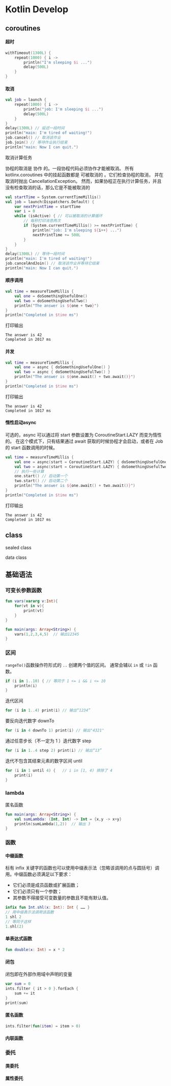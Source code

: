 # Kotlin Develop

## coroutines

#### 超时

```kotlin
withTimeout(1300L) {
    repeat(1000) { i ->
        println("I'm sleeping $i ...")
        delay(500L)
    }
}
```

#### 取消

```kotlin
val job = launch {
    repeat(1000) { i ->
        println("job: I'm sleeping $i ...")
        delay(500L)
    }
}
delay(1300L) // 延迟一段时间
println("main: I'm tired of waiting!")
job.cancel() // 取消该作业
job.join() // 等待作业执行结束
println("main: Now I can quit.")
```

取消计算任务

协程的取消是 协作 的。一段协程代码必须协作才能被取消。 所有 kotlinx.coroutines 中的挂起函数都是 可被取消的 。它们检查协程的取消， 并在取消时抛出 CancellationException。 然而，如果协程正在执行计算任务，并且没有检查取消的话，那么它是不能被取消的

```kotlin
val startTime = System.currentTimeMillis()
val job = launch(Dispatchers.Default) {
    var nextPrintTime = startTime
    var i = 0
    while (isActive) { // 可以被取消的计算循环
        // 每秒打印消息两次
        if (System.currentTimeMillis() >= nextPrintTime) {
            println("job: I'm sleeping ${i++} ...")
            nextPrintTime += 500L
        }
    }
}
delay(1300L) // 等待一段时间
println("main: I'm tired of waiting!")
job.cancelAndJoin() // 取消该作业并等待它结束
println("main: Now I can quit.")
```

#### 顺序调用

```kotlin
val time = measureTimeMillis {
    val one = doSomethingUsefulOne()
    val two = doSomethingUsefulTwo()
    println("The answer is ${one + two}")
}
println("Completed in $time ms")
```

打印输出

```
The answer is 42
Completed in 2017 ms
```

#### 并发

```kotlin
val time = measureTimeMillis {
    val one = async { doSomethingUsefulOne() }
    val two = async { doSomethingUsefulTwo() }
    println("The answer is ${one.await() + two.await()}")
}
println("Completed in $time ms")
```

打印输出

```
The answer is 42
Completed in 1017 ms
```

#### 惰性启动async

可选的，async 可以通过将 start 参数设置为 CoroutineStart.LAZY 而变为惰性的。 在这个模式下，只有结果通过 await 获取的时候协程才会启动，或者在 Job 的 start 函数调用的时候。

```kotlin
val time = measureTimeMillis {
    val one = async(start = CoroutineStart.LAZY) { doSomethingUsefulOne() }
    val two = async(start = CoroutineStart.LAZY) { doSomethingUsefulTwo() }
    // 执行一些计算
    one.start() // 启动第一个
    two.start() // 启动第二个
    println("The answer is ${one.await() + two.await()}")
}
println("Completed in $time ms")
```

打印输出

```
The answer is 42
Completed in 1017 ms
```



## class

sealed class

data class

## 基础语法

### 可变长参数函数

```kotlin
fun vars(vararg v:Int){
    for(vt in v){
        print(vt)
    }
}

fun main(args: Array<String>) {
    vars(1,2,3,4,5)  // 输出12345
}
```



### 区间

`rangeTo()`函数操作符形式的 `..` 创建两个值的区间。 通常会辅以 `in` 或 `!in` 函数。

```kotlin
if (i in 1..10) { // 等同于 1 <= i && i <= 10
    println(i)
}
```

迭代区间

```kotlin
for (i in 1..4) print(i) // 输出“1234”
```

要反向迭代数字 downTo

```kotlin
for (i in 4 downTo 1) print(i) // 输出"4321"
```

通过任意步长（不一定为 1 ）迭代数字 step

```kotlin
for (i in 1..4 step 2) print(i) // 输出“13”
```

迭代不包含其结束元素的数字区间 until

```kotlin
for (i in 1 until 4) {   // i in [1, 4) 排除了 4
	print(i)
}
```



### lambda

匿名函数

```kotlin
fun main(args: Array<String>) {
    val sumLambda: (Int, Int) -> Int = {x,y -> x+y}
    println(sumLambda(1,2))  // 输出 3
}
```



### 函数

#### 中缀函数

标有 infix 关键字的函数也可以使用中缀表示法（忽略该调用的点与圆括号）调用。中缀函数必须满足以下要求：

- 它们必须是成员函数或扩展函数；
- 它们必须只有一个参数；
- 其参数不得接受可变数量的参数且不能有默认值。

```kotlin
infix fun Int.shl(x: Int): Int { …… }
// 用中缀表示法调用该函数
1 shl 2
// 等同于这样
1.shl(2)
```

#### 单表达式函数

```kotlin
fun double(x: Int) = x * 2
```

#### 闭包

闭包即在外部作用域中声明的变量

```kotlin
var sum = 0
ints.filter { it > 0 }.forEach {
    sum += it
}
print(sum)
```

#### 匿名函数

```kotlin
ints.filter(fun(item) = item > 0)
```

#### 内联函数

### 委托

#### 类委托

#### 属性委托